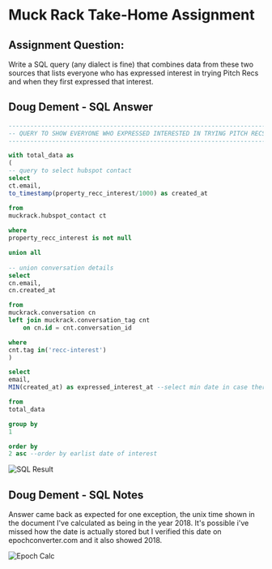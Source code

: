 # Muck Rack Take-Home Assignment

## Assignment Question:
Write a SQL query (any dialect is fine) that combines data from these two sources that lists everyone who has expressed interest in trying Pitch Recs and when they first expressed that interest.


## Doug Dement - SQL Answer

```SQL
------------------------------------------------------------------------
-- QUERY TO SHOW EVERYONE WHO EXPRESSED INTERESTED IN TRYING PITCH RECS
------------------------------------------------------------------------

with total_data as
(
-- query to select hubspot contact 
select
ct.email,
to_timestamp(property_recc_interest/1000) as created_at

from
muckrack.hubspot_contact ct
	
where
property_recc_interest is not null

union all
	
-- union conversation details
select
cn.email,
cn.created_at

from
muckrack.conversation cn
left join muckrack.conversation_tag cnt
	on cn.id = cnt.conversation_id

where
cnt.tag in('recc-interest')
)

select
email,
MIN(created_at) as expressed_interest_at --select min date in case there are duplicate pitch recs by email

from
total_data

group by
1

order by
2 asc --order by earlist date of interest
```

![SQL Result](https://muckrack.s3.us-west-2.amazonaws.com/query_results.png)

## Doug Dement - SQL Notes
Answer came back as expected for one exception, the unix time shown in the document I've calculated as being in the year 2018.  It's possible i've missed how the date is actually stored but I verified this date on epochconverter.com and it also showed 2018.

![Epoch Calc](https://muckrack.s3.us-west-2.amazonaws.com/epoch_calc.png)





